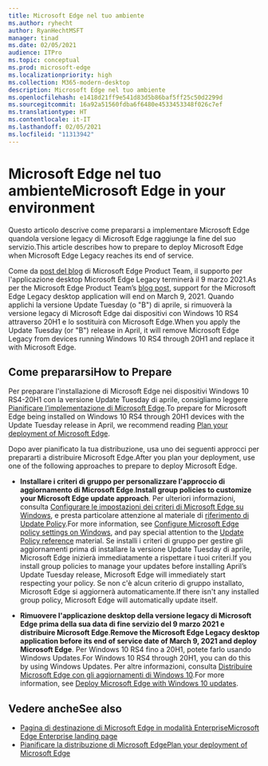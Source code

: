 ```yaml
---
title: Microsoft Edge nel tuo ambiente
ms.author: ryhecht
author: RyanHechtMSFT
manager: tinad
ms.date: 02/05/2021
audience: ITPro
ms.topic: conceptual
ms.prod: microsoft-edge
ms.localizationpriority: high
ms.collection: M365-modern-desktop
description: Microsoft Edge nel tuo ambiente
ms.openlocfilehash: e1418d21ff9e541d83d5b86baf5ff25c50d2299d
ms.sourcegitcommit: 16a92a51560fdba6f6480e4533453348f026c7ef
ms.translationtype: HT
ms.contentlocale: it-IT
ms.lasthandoff: 02/05/2021
ms.locfileid: "11313942"
---
```

# <span data-ttu-id="03c37-103">Microsoft Edge nel tuo ambiente</span><span class="sxs-lookup"><span data-stu-id="03c37-103">Microsoft Edge in your environment</span></span>

<span data-ttu-id="03c37-104">Questo articolo descrive come prepararsi a implementare Microsoft Edge quandola versione legacy di Microsoft Edge raggiunge la fine del suo servizio.</span><span class="sxs-lookup"><span data-stu-id="03c37-104">This article describes how to prepare to deploy Microsoft Edge when Microsoft Edge Legacy reaches its end of service.</span></span>

<span data-ttu-id="03c37-105">Come da [post del blog](https://aka.ms/EdgeLegacyEOS) di Microsoft Edge Product Team, il supporto per l'applicazione desktop Microsoft Edge Legacy terminerà il 9 marzo 2021.</span><span class="sxs-lookup"><span data-stu-id="03c37-105">As per the Microsoft Edge Product Team’s [blog post](https://aka.ms/EdgeLegacyEOS), support for the Microsoft Edge Legacy desktop application will end on March 9, 2021.</span></span> <span data-ttu-id="03c37-106">Quando applichi la versione Update Tuesday (o "B") di aprile, si rimuoverà la versione legacy di Microsoft Edge dai dispositivi con Windows 10 RS4 attraverso 20H1 e lo sostituirà con Microsoft Edge.</span><span class="sxs-lookup"><span data-stu-id="03c37-106">When you apply the Update Tuesday (or "B") release in April, it will remove Microsoft Edge Legacy from devices running Windows 10 RS4 through 20H1 and replace it with Microsoft Edge.</span></span>

## <span data-ttu-id="03c37-107">Come prepararsi</span><span class="sxs-lookup"><span data-stu-id="03c37-107">How to Prepare</span></span>

<span data-ttu-id="03c37-108">Per preparare l'installazione di Microsoft Edge nei dispositivi Windows 10 RS4-20H1 con la versione Update Tuesday di aprile, consigliamo leggere [Pianificare l’implementazione di Microsoft Edge](deploy-edge-plan-deployment.md).</span><span class="sxs-lookup"><span data-stu-id="03c37-108">To prepare for Microsoft Edge being installed on Windows 10 RS4 through 20H1 devices with the Update Tuesday release in April, we recommend reading [Plan your deployment of Microsoft Edge](deploy-edge-plan-deployment.md).</span></span>

<span data-ttu-id="03c37-109">Dopo aver pianificato la tua distribuzione, usa uno dei seguenti approcci per prepararti a distribuire Microsoft Edge.</span><span class="sxs-lookup"><span data-stu-id="03c37-109">After you plan your deployment, use one of the following approaches to prepare to deploy Microsoft Edge.</span></span>

- <span data-ttu-id="03c37-110">**Installare i criteri di gruppo per personalizzare l'approccio di aggiornamento di Microsoft Edge**.</span><span class="sxs-lookup"><span data-stu-id="03c37-110">**Install group policies to customize your Microsoft Edge update approach**.</span></span> <span data-ttu-id="03c37-111">Per ulteriori informazioni, consulta [Configurare le impostazioni dei criteri di Microsoft Edge su Windows](configure-microsoft-edge.md), e presta particolare attenzione al materiale di [riferimento di Update Policy](microsoft-edge-update-policies.md).</span><span class="sxs-lookup"><span data-stu-id="03c37-111">For more information, see [Configure Microsoft Edge policy settings on Windows](configure-microsoft-edge.md), and pay special attention to the [Update Policy reference](microsoft-edge-update-policies.md) material.</span></span> <span data-ttu-id="03c37-112">Se installi i criteri di gruppo per gestire gli aggiornamenti prima di installare la versione Update Tuesday di aprile, Microsoft Edge inizierà immediatamente a rispettare i tuoi criteri.</span><span class="sxs-lookup"><span data-stu-id="03c37-112">If you install group policies to manage your updates before installing April’s Update Tuesday release, Microsoft Edge will immediately start respecting your policy.</span></span> <span data-ttu-id="03c37-113">Se non c'è alcun criterio di gruppo installato, Microsoft Edge si aggiornerà automaticamente.</span><span class="sxs-lookup"><span data-stu-id="03c37-113">If there isn't any installed group policy, Microsoft Edge will automatically update itself.</span></span>

- <span data-ttu-id="03c37-114">**Rimuovere l'applicazione desktop della versione legacy di Microsoft Edge prima della sua data di fine servizio del 9 marzo 2021 e distribuire Microsoft Edge**.</span><span class="sxs-lookup"><span data-stu-id="03c37-114">**Remove the Microsoft Edge Legacy desktop application before its end of service date of March 9, 2021 and deploy Microsoft Edge**.</span></span> <span data-ttu-id="03c37-115">Per Windows 10 RS4 fino a 20H1, potete farlo usando Windows Updates.</span><span class="sxs-lookup"><span data-stu-id="03c37-115">For Windows 10 RS4 through 20H1, you can do this by using Windows Updates.</span></span> <span data-ttu-id="03c37-116">Per altre informazioni, consulta [Distribuire Microsoft Edge con gli aggiornamenti di Windows 10](deploy-edge-with-windows-10-updates.md).</span><span class="sxs-lookup"><span data-stu-id="03c37-116">For more information, see [Deploy Microsoft Edge with Windows 10 updates](deploy-edge-with-windows-10-updates.md).</span></span>

## <span data-ttu-id="03c37-117">Vedere anche</span><span class="sxs-lookup"><span data-stu-id="03c37-117">See also</span></span>

- [<span data-ttu-id="03c37-118">Pagina di destinazione di Microsoft Edge in modalità Enterprise</span><span class="sxs-lookup"><span data-stu-id="03c37-118">Microsoft Edge Enterprise landing page</span></span>](https://aka.ms/EdgeEnterprise)
- [<span data-ttu-id="03c37-119">Pianificare la distribuzione di Microsoft Edge</span><span class="sxs-lookup"><span data-stu-id="03c37-119">Plan your deployment of Microsoft Edge</span></span>](deploy-edge-plan-deployment.md)